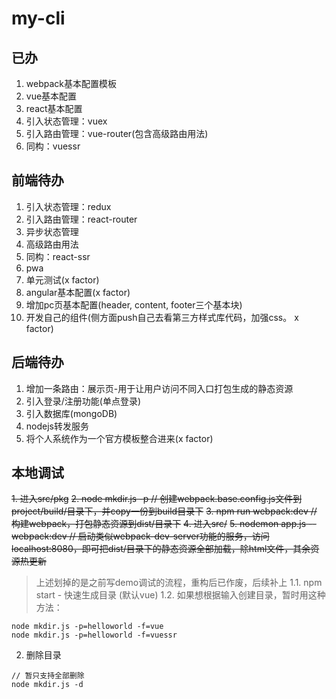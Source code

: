 # my-cli
## 已办
1. webpack基本配置模板
2. vue基本配置
3. react基本配置
4. 引入状态管理：vuex
5. 引入路由管理：vue-router(包含高级路由用法)
6. 同构：vuessr

## 前端待办
1. 引入状态管理：redux
2. 引入路由管理：react-router
3. 异步状态管理
4. 高级路由用法
5. 同构：react-ssr
6. pwa
7. 单元测试(x factor)
8. angular基本配置(x factor)
9. 增加pc页基本配置(header, content, footer三个基本块)
10. 开发自己的组件(侧方面push自己去看第三方样式库代码，加强css。 x factor)

## 后端待办
1. 增加一条路由：展示页-用于让用户访问不同入口打包生成的静态资源
2. 引入登录/注册功能(单点登录)
3. 引入数据库(mongoDB)
4. nodejs转发服务
5. 将个人系统作为一个官方模板整合进来(x factor)

## 本地调试
~~1. 进入src/pkg~~
~~2. node mkdir.js -p // 创建webpack.base.config.js文件到project/build/目录下，并copy一份到build目录下~~
~~3. npm run webpack:dev // 构建webpack，打包静态资源到dist/目录下~~
~~4. 进入src/~~
~~5. nodemon app.js --webpack:dev // 启动类似webpack-dev-server功能的服务，访问localhost:8080，即可把dist/目录下的静态资源全部加载，除html文件，其余资源热更新~~
> 上述划掉的是之前写demo调试的流程，重构后已作废，后续补上
1.1. npm start - 快速生成目录 (默认vue)
1.2. 如果想根据输入创建目录，暂时用这种方法：
```
node mkdir.js -p=helloworld -f=vue
node mkdir.js -p=helloworld -f=vuessr
```
2. 删除目录
```
// 暂只支持全部删除
node mkdir.js -d
```
